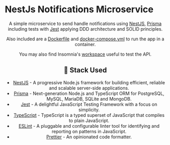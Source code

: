 # NestJs Notifications Microservice

<div style="text-align: center;">

A simple microservice to send handle notifications using [NestJS](https://nestjs.com/), [Prisma](https://www.prisma.io/) including tests with [Jest](https://jestjs.io/) applying DDD architecture and SOLID principles.

Also included are a [Dockerfile](https://docs.docker.com/engine/reference/builder/) and [docker-compose.yml](https://docs.docker.com/compose/compose-file/) to run the app in a container.

You may also find Insomnia's [workspace](https://insomnia.rest/) useful to test the API.

## 🧰 Stack Used

- [NestJS](https://nestjs.com/) - A progressive Node.js framework for building efficient, reliable and scalable server-side applications.
- [Prisma](https://www.prisma.io/) - Next-generation Node.js and TypeScript ORM for PostgreSQL, MySQL, MariaDB, SQLite and MongoDB.
- [Jest](https://jestjs.io/) - A delightful JavaScript Testing Framework with a focus on simplicity.
- [TypeScript](https://www.typescriptlang.org/) - TypeScript is a typed superset of JavaScript that compiles to plain JavaScript.
- [ESLint](https://eslint.org/) - A pluggable and configurable linter tool for identifying and reporting on patterns in JavaScript.
- [Prettier](https://prettier.io/) - An opinionated code formatter.
